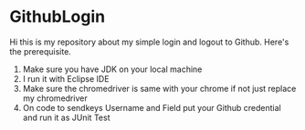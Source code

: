 # GithubLogin

Hi this is my repository about my simple login and logout to Github. Here's the prerequisite.
1. Make sure you have JDK on your local machine
2. I run it with Eclipse IDE
3. Make sure the chromedriver is same with your chrome if not just replace my chromedriver
4. On code to sendkeys Username and Field put your Github credential and run it as JUnit Test
